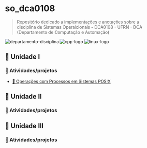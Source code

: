 # so_dca0108

> Repositório dedicado a implementações e anotações sobre a disciplina de Sistemas Operaicionais - DCA0108 - UFRN - DCA (Departamento de Computação e Automação)

![departamento-disciplina](https://img.shields.io/badge/dca-Sistemas_operacionais-blue?style=for-the-badge)
![cpp-logo](https://img.shields.io/badge/c++-black?style=for-the-badge)
![linux-logo](https://img.shields.io/badge/linux-yellow?style=for-the-badge&logo=linux&logoColor=black)

## 🚀 Unidade I

### 🎯 Atividades/projetos
- [📌 Operações com Processos em Sistemas POSIX](https://github.com/CarlosG18/so_dca0108/blob/main/unidade1/u1t1/u1t1.md)

## 🚀 Unidade II

### 🎯 Atividades/projetos

## 🚀 Unidade III

### 🎯 Atividades/projetos